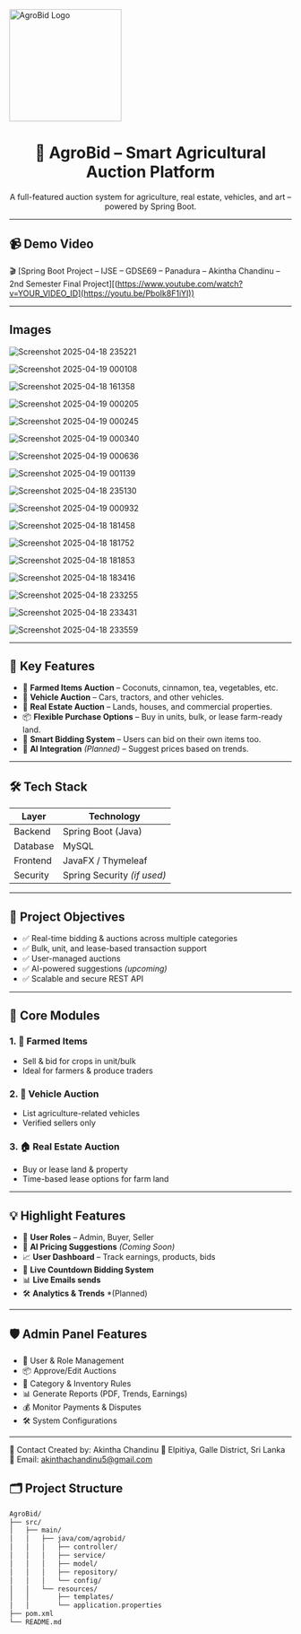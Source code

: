 
  <img src="https://your-logo-url.com/logo.png" alt="AgroBid Logo" width="200"/>
</p>

<h1 align="center">🌾 AgroBid – Smart Agricultural Auction Platform</h1>

<p align="center">
  A full-featured auction system for agriculture, real estate, vehicles, and art – powered by Spring Boot.
</p>

---

## 📹 Demo Video

🎬 [Spring Boot Project – IJSE – GDSE69 – Panadura – Akintha Chandinu – 2nd Semester Final Project][(https://www.youtube.com/watch?v=YOUR_VIDEO_ID](https://youtu.be/PboIk8F1iYI))


---

## Images

![Screenshot 2025-04-18 235221](https://github.com/user-attachments/assets/91030179-c136-4e8e-9905-4aee8ad4ef9d)

![Screenshot 2025-04-19 000108](https://github.com/user-attachments/assets/5cd489a0-4211-4e56-adcd-77c070c8214c)

![Screenshot 2025-04-18 161358](https://github.com/user-attachments/assets/1acf088a-efaf-4a70-9705-4976fcd4eef5)

![Screenshot 2025-04-19 000205](https://github.com/user-attachments/assets/9c143742-dde6-40c8-b7b9-ec422a34bece)

![Screenshot 2025-04-19 000245](https://github.com/user-attachments/assets/8aa35672-4535-430d-9043-86d21e0e2852)

![Screenshot 2025-04-19 000340](https://github.com/user-attachments/assets/063160ab-1f0d-45b6-b9bd-8bbc3a70af40)

![Screenshot 2025-04-19 000636](https://github.com/user-attachments/assets/8e1ea5a2-0e54-4b2d-ab73-8ad830fbaff7)

![Screenshot 2025-04-19 001139](https://github.com/user-attachments/assets/37495f28-f319-435c-b817-b32216ad97c8)

![Screenshot 2025-04-18 235130](https://github.com/user-attachments/assets/36b076b4-cd86-4eef-a45b-3ae1e5acd49e)

![Screenshot 2025-04-19 000932](https://github.com/user-attachments/assets/bb3d3c1c-b4e7-4d0a-ab56-e872a1da2838)

![Screenshot 2025-04-18 181458](https://github.com/user-attachments/assets/196e07d7-5477-491b-98ca-dfe05a517d71)

![Screenshot 2025-04-18 181752](https://github.com/user-attachments/assets/fb1330b3-a62d-43ad-82ec-468ef7f61082)

![Screenshot 2025-04-18 181853](https://github.com/user-attachments/assets/90b963f4-9db9-4177-888a-f47ba27736af)

![Screenshot 2025-04-18 183416](https://github.com/user-attachments/assets/937533f0-d880-40a1-b266-3878fffa368d)

![Screenshot 2025-04-18 233255](https://github.com/user-attachments/assets/27065e83-ef15-4139-af71-c480b4a2fa9c)

![Screenshot 2025-04-18 233431](https://github.com/user-attachments/assets/006c8c7b-a5ef-42ab-a9e6-df27dfa64c69)

![Screenshot 2025-04-18 233559](https://github.com/user-attachments/assets/f482ab8e-9948-45fa-a656-bc29d2de0753)







---

## 🔑 Key Features

- 🥥 **Farmed Items Auction** – Coconuts, cinnamon, tea, vegetables, etc.  
- 🚗 **Vehicle Auction** – Cars, tractors, and other vehicles.  
- 🏡 **Real Estate Auction** – Lands, houses, and commercial properties.  
- 📦 **Flexible Purchase Options** – Buy in units, bulk, or lease farm-ready land.  
- 💬 **Smart Bidding System** – Users can bid on their own items too.  
- 🤖 **AI Integration** *(Planned)* – Suggest prices based on trends.  

---

## 🛠 Tech Stack

| Layer      | Technology       |
|------------|------------------|
| Backend    | Spring Boot (Java) |
| Database   | MySQL            |
| Frontend   | JavaFX / Thymeleaf  |
| Security   | Spring Security *(if used)* |


---

## 🚀 Project Objectives

- ✅ Real-time bidding & auctions across multiple categories  
- ✅ Bulk, unit, and lease-based transaction support  
- ✅ User-managed auctions  
- ✅ AI-powered suggestions *(upcoming)*  
- ✅ Scalable and secure REST API  

---

## 🧩 Core Modules

### 1. 🧺 Farmed Items
- Sell & bid for crops in unit/bulk  
- Ideal for farmers & produce traders  

### 2. 🚗 Vehicle Auction
- List agriculture-related vehicles  
- Verified sellers only  

### 3. 🏠 Real Estate Auction
- Buy or lease land & property  
- Time-based lease options for farm land  

---

## 💡 Highlight Features

- 🔐 **User Roles** – Admin, Buyer, Seller  
- 🧠 **AI Pricing Suggestions** *(Coming Soon)*  
- 📈 **User Dashboard** – Track earnings, products, bids  
- 💬 **Live Countdown Bidding System**  
- 📊 **Live Emails sends** 
- 🛠 **Analytics & Trends** *(Planned)

---

## 🛡️ Admin Panel Features

- 👥 User & Role Management  
- 📦 Approve/Edit Auctions  
- 🌾 Category & Inventory Rules  
- 📊 Generate Reports (PDF, Trends, Earnings)  
- 💰 Monitor Payments & Disputes  
- 🛠 System Configurations  

---

📧 Contact
Created by: Akintha Chandinu
📍 Elpitiya, Galle District, Sri Lanka
📨 Email: akinthachandinu5@gmail.com

## 🗂️ Project Structure

```bash
AgroBid/
├── src/
│   ├── main/
│   │   ├── java/com/agrobid/
│   │   │   ├── controller/
│   │   │   ├── service/
│   │   │   ├── model/
│   │   │   ├── repository/
│   │   │   └── config/
│   │   └── resources/
│   │       ├── templates/
│   │       └── application.properties
├── pom.xml
└── README.md


